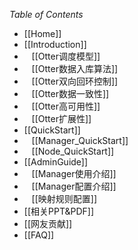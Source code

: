 *Table of Contents*

* [[Home]]
* [[Introduction]]<br/>
* &nbsp;&nbsp;&nbsp;[[Otter调度模型]]
* &nbsp;&nbsp;&nbsp;[[Otter数据入库算法]]
* &nbsp;&nbsp;&nbsp;[[Otter双向回环控制]]
* &nbsp;&nbsp;&nbsp;[[Otter数据一致性]]
* &nbsp;&nbsp;&nbsp;[[Otter高可用性]]
* &nbsp;&nbsp;&nbsp;[[Otter扩展性]]
* [[QuickStart]]<br/>
* &nbsp;&nbsp;&nbsp;[[Manager_QuickStart]]
* &nbsp;&nbsp;&nbsp;[[Node_QuickStart]]
* [[AdminGuide]]
* &nbsp;&nbsp;&nbsp;[[Manager使用介绍]]
* &nbsp;&nbsp;&nbsp;[[Manager配置介绍]]
* &nbsp;&nbsp;&nbsp;[[映射规则配置]]
* [[相关PPT&PDF]]
* [[网友贡献]]
* [[FAQ]]